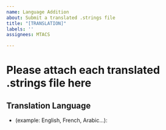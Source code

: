 ```yaml
---
name: Language Addition
about: Submit a translated .strings file
title: "[TRANSLATION]"
labels: ''
assignees: MTACS

---
```


# Please attach each translated .strings file here

## Translation Language

- (example: English, French, Arabic...):
